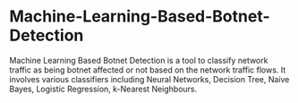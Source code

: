 # Machine-Learning-Based-Botnet-Detection
Machine Learning Based Botnet Detection is a tool to classify network traffic as being botnet affected or not based on the network traffic flows. It involves various classifiers including Neural Networks, Decision Tree, Naive Bayes, Logistic Regression, k-Nearest Neighbours.
